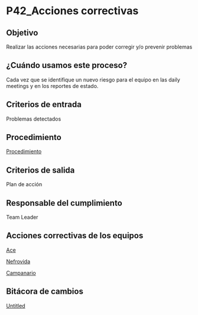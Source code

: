 # P42_Acciones correctivas

## **Objetivo**

Realizar las acciones necesarias para poder corregir y/o prevenir problemas

## ¿Cuándo usamos este proceso?

Cada vez que se identifique un nuevo riesgo para el equipo en las daily meetings y en los reportes de estado.

## **Criterios de entrada**

Problemas detectados 

## Procedimiento

[Procedimiento](P42_Acciones%20correctivas%2093b37b250e7e4fb2ba4d05f44e294d75/Procedimiento%204188c3f2d866486f9a11e0d2268401da.csv)

## Criterios de salida

Plan de acción

## Responsable del cumplimiento

Team Leader

## Acciones correctivas de los equipos

[Ace](https://drive.google.com/drive/folders/1-K0nkWe027-H7NCr2e8Vn3yYcee-VvvW)

[Nefrovida](https://drive.google.com/drive/folders/1vx6zDmnXintzJYhs6acwsQB-Zl6GuA7L?usp=sharing)

[Campanario](https://drive.google.com/drive/folders/1Fq56R3O9lTRT5VMoZug0YobLTrhiJGgk?usp=sharing)

## Bitácora de cambios

[Untitled](P42_Acciones%20correctivas%2093b37b250e7e4fb2ba4d05f44e294d75/Untitled%20Database%20bf6169c508454737b3a319675f04d281.csv)